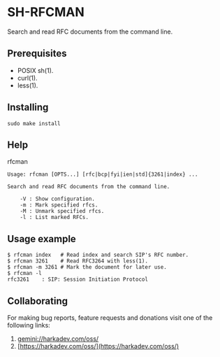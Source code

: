 # SH-RFCMAN

Search and read RFC documents from the command line.

## Prerequisites

- POSIX sh(1).
- curl(1).
- less(1).

## Installing

    sudo make install

## Help

rfcman

    Usage: rfcman [OPTS...] [rfc|bcp|fyi|ien|std]{3261|index} ...
    
    Search and read RFC documents from the command line.
    
        -V : Show configuration.
        -m : Mark specified rfcs.
        -M : Unmark specified rfcs.
        -l : List marked RFCs.

## Usage example

    $ rfcman index   # Read index and search SIP's RFC number.
    $ rfcman 3261    # Read RFC3264 with less(1).
    $ rfcman -m 3261 # Mark the document for later use.
    $ rfcman -l
    rfc3261    : SIP: Session Initiation Protocol
    
## Collaborating

For making bug reports, feature requests and donations visit
one of the following links:

1. [gemini://harkadev.com/oss/](gemini://harkadev.com/oss/)
2. [https://harkadev.com/oss/](https://harkadev.com/oss/)

